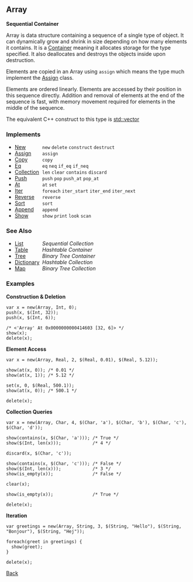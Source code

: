 Array
-----
__Sequential Container__

Array is data structure containing a sequence of a single type of object. It can dynamically grow and shrink in size depending on how many elements it contains. It is a [Container](containers) meaning it allocates storage for the type specified. It also deallocates and destroys the objects inside upon destruction.

Elements are copied in an Array using `assign` which means the type much implement the [Assign](reference/assign) class.

Elements are ordered linearly. Elements are accessed by their position in this sequence directly. Addition and removal of elements at the end of the sequence is fast, with memory movement required for elements in the middle of the sequence. 

The equivalent C++ construct to this type is [std::vector](http://www.cplusplus.com/reference/vector/vector/)


### Implements

* <span style="width:75px; float:left;">[New](new)</span> `new` `delete` `construct` `destruct`
* <span style="width:75px; float:left;">[Assign](assign)</span> `assign`
* <span style="width:75px; float:left;">[Copy](copy)</span> `copy`
* <span style="width:75px; float:left;">[Eq](eq)</span> `eq` `neq` `if_eq` `if_neq`
* <span style="width:75px; float:left;">[Collection](collection)</span> `len` `clear` `contains` `discard`
* <span style="width:75px; float:left;">[Push](push)</span> `push` `pop` `push_at` `pop_at`
* <span style="width:75px; float:left;">[At](at)</span> `at` `set`
* <span style="width:75px; float:left;">[Iter](iter)</span> `foreach` `iter_start` `iter_end` `iter_next`
* <span style="width:75px; float:left;">[Reverse](reverse)</span> `reverse`
* <span style="width:75px; float:left;">[Sort](sort)</span> `sort`
* <span style="width:75px; float:left;">[Append](append)</span> `append`
* <span style="width:75px; float:left;">[Show](show)</span> `show` `print` `look` `scan`


### See Also

* <span style="width:75px; float:left;">[List](list)</span> _Sequential Collection_
* <span style="width:75px; float:left;">[Table](table)</span> _Hashtable Container_
* <span style="width:75px; float:left;">[Tree](tree)</span> _Binary Tree Container_
* <span style="width:75px; float:left;">[Dictionary](dictionary)</span> _Hashtable Collection_
* <span style="width:75px; float:left;">[Map](map)</span> _Binary Tree Collection_


### Examples

__Construction & Deletion__

    var x = new(Array, Int, 0);
    push(x, $(Int, 32));
    push(x, $(Int, 6));
    
    /* <'Array' At 0x0000000000414603 [32, 6]> */
    show(x);
    delete(x);
    
__Element Access__

    var x = new(Array, Real, 2, $(Real, 0.01), $(Real, 5.12));
    
    show(at(x, 0)); /* 0.01 */
    show(at(x, 1)); /* 5.12 */
    
    set(x, 0, $(Real, 500.1));
    show(at(x, 0)); /* 500.1 */
    
    delete(x);

__Collection Queries__

    var x = new(Array, Char, 4, $(Char, 'a'), $(Char, 'b'), $(Char, 'c'), $(Char, 'd'));
    
    show(contains(x, $(Char, 'a'))); /* True */
    show($(Int, len(x)));            /* 4 */
    
    discard(x, $(Char, 'c'));
    
    show(contains(x, $(Char, 'c'))); /* False */
    show($(Int, len(x)));            /* 3 */
    show(is_empty(x));               /* False */
    
    clear(x);
    
    show(is_empty(x));               /* True */
  
    delete(x);
    
__Iteration__

    var greetings = new(Array, String, 3, $(String, "Hello"), $(String, "Bonjour"), $(String, "Hej"));
    
    foreach(greet in greetings) {
      show(greet);
    }
    
    delete(x);

[Back](/documentation)
